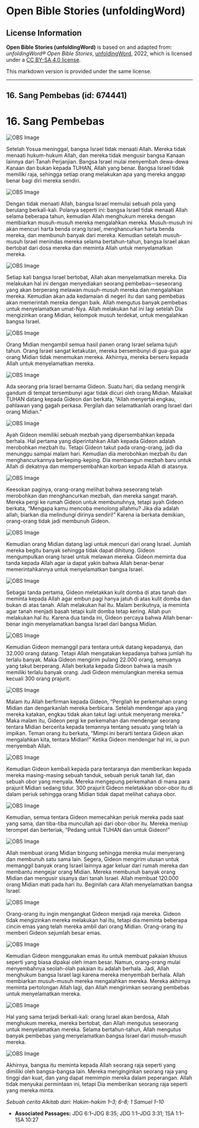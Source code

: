 # Open Bible Stories (unfoldingWord)

## License Information

**Open Bible Stories (unfoldingWord)** is based on and adapted from: _unfoldingWord® Open Bible Stories_, [unfoldingWord](https://unfoldingword.org/utw), 2022, which is licensed under a [CC BY-SA 4.0 license](https://creativecommons.org/licenses/by-sa/4.0/legalcode.en).

This markdown version is provided under the same license.



--------------------------------

## 16. Sang Pembebas (id: 674441)

16\. Sang Pembebas
==================

![OBS Image](https://cdn.door43.org/obs/jpg/360px/obs-en-16-01.jpg)

Setelah Yosua meninggal, bangsa Israel tidak menaati Allah. Mereka tidak menaati hukum\-hukum Allah, dan mereka tidak mengusir bangsa Kanaan lainnya dari Tanah Perjanjian. Bangsa Israel mulai menyembah dewa\-dewa Kanaan dan bukan kepada TUHAN, Allah yang benar. Bangsa Israel tidak memiliki raja, sehingga setiap orang melakukan apa yang mereka anggap benar bagi diri mereka sendiri.

![OBS Image](https://cdn.door43.org/obs/jpg/360px/obs-en-16-02.jpg)

Dengan tidak menaati Allah, bangsa Israel memulai sebuah pola yang berulang berkali\-kali. Polanya seperti ini: bangsa Israel tidak menaati Allah selama beberapa tahun, kemudian Allah menghukum mereka dengan membiarkan musuh\-musuh mereka mengalahkan mereka. Musuh\-musuh ini akan mencuri harta benda orang Israel, menghancurkan harta benda mereka, dan membunuh banyak dari mereka. Kemudian setelah musuh\-musuh Israel menindas mereka selama bertahun\-tahun, bangsa Israel akan bertobat dari dosa mereka dan meminta Allah untuk menyelamatkan mereka.

![OBS Image](https://cdn.door43.org/obs/jpg/360px/obs-en-16-03.jpg)

Setiap kali bangsa Israel bertobat, Allah akan menyelamatkan mereka. Dia melakukan hal ini dengan menyediakan seorang pembebas—seseorang yang akan berperang melawan musuh\-musuh mereka dan mengalahkan mereka. Kemudian akan ada kedamaian di negeri itu dan sang pembebas akan memerintah mereka dengan baik. Allah mengutus banyak pembebas untuk menyelamatkan umat\-Nya. Allah melakukan hal ini lagi setelah Dia mengizinkan orang Midian, kelompok musuh terdekat, untuk mengalahkan bangsa Israel.

![OBS Image](https://cdn.door43.org/obs/jpg/360px/obs-en-16-04.jpg)

Orang Midian mengambil semua hasil panen orang Israel selama tujuh tahun. Orang Israel sangat ketakutan, mereka bersembunyi di gua\-gua agar orang Midian tidak menemukan mereka. Akhirnya, mereka berseru kepada Allah untuk menyelamatkan mereka.

![OBS Image](https://cdn.door43.org/obs/jpg/360px/obs-en-16-05.jpg)

Ada seorang pria Israel bernama Gideon. Suatu hari, dia sedang mengirik gandum di tempat tersembunyi agar tidak dicuri oleh orang Midian. Malaikat TUHAN datang kepada Gideon dan berkata, “Allah menyertai engkau, pahlawan yang gagah perkasa. Pergilah dan selamatkanlah orang Israel dari orang Midian.”

![OBS Image](https://cdn.door43.org/obs/jpg/360px/obs-en-16-06.jpg)

Ayah Gideon memiliki sebuah mezbah yang dipersembahkan kepada berhala. Hal pertama yang diperintahkan Allah kepada Gideon adalah merobohkan mezbah itu. Tetapi Gideon takut pada orang\-orang, jadi dia menunggu sampai malam hari. Kemudian dia merobohkan mezbah itu dan menghancurkannya berkeping\-keping. Dia membangun mezbah baru untuk Allah di dekatnya dan mempersembahkan korban kepada Allah di atasnya.

![OBS Image](https://cdn.door43.org/obs/jpg/360px/obs-en-16-07.jpg)

Keesokan paginya, orang\-orang melihat bahwa seseorang telah merobohkan dan menghancurkan mezbah, dan mereka sangat marah. Mereka pergi ke rumah Gideon untuk membunuhnya, tetapi ayah Gideon berkata, “Mengapa kamu mencoba menolong allahmu? Jika dia adalah allah, biarkan dia melindungi dirinya sendiri!” Karena ia berkata demikian, orang\-orang tidak jadi membunuh Gideon.

![OBS Image](https://cdn.door43.org/obs/jpg/360px/obs-en-16-08.jpg)

Kemudian orang Midian datang lagi untuk mencuri dari orang Israel. Jumlah mereka begitu banyak sehingga tidak dapat dihitung. Gideon mengumpulkan orang Israel untuk melawan mereka. Gideon meminta dua tanda kepada Allah agar ia dapat yakin bahwa Allah benar\-benar memerintahkannya untuk menyelamatkan bangsa Israel.

![OBS Image](https://cdn.door43.org/obs/jpg/360px/obs-en-16-09.jpg)

Sebagai tanda pertama, Gideon meletakkan kulit domba di atas tanah dan meminta kepada Allah agar embun pagi hanya jatuh di atas kulit domba dan bukan di atas tanah. Allah melakukan hal itu. Malam berikutnya, ia meminta agar tanah menjadi basah tetapi kulit domba tetap kering. Allah pun melakukan hal itu. Karena dua tanda ini, Gideon percaya bahwa Allah benar\-benar ingin menyelamatkan bangsa Israel dari bangsa Midian.

![OBS Image](https://cdn.door43.org/obs/jpg/360px/obs-en-16-10.jpg)

Kemudian Gideon memanggil para tentara untuk datang kepadanya, dan 32\.000 orang datang. Tetapi Allah mengatakan kepadanya bahwa jumlah itu terlalu banyak. Maka Gideon mengirim pulang 22\.000 orang, semuanya yang takut berperang. Allah berkata kepada Gideon bahwa ia masih memiliki terlalu banyak orang. Jadi Gideon memulangkan mereka semua kecuali 300 orang prajurit.

![OBS Image](https://cdn.door43.org/obs/jpg/360px/obs-en-16-11.jpg)

Malam itu Allah berfirman kepada Gideon, “Pergilah ke perkemahan orang Midian dan dengarkanlah mereka berbicara. Setelah mendengar apa yang mereka katakan, engkau tidak akan takut lagi untuk menyerang mereka.” Maka malam itu, Gideon pergi ke perkemahan dan mendengar seorang tentara Midian bercerita kepada temannya tentang sesuatu yang telah ia impikan. Teman orang itu berkata, “Mimpi ini berarti tentara Gideon akan mengalahkan kita, tentara Midian!” Ketika Gideon mendengar hal ini, ia pun menyembah Allah.

![OBS Image](https://cdn.door43.org/obs/jpg/360px/obs-en-16-12.jpg)

Kemudian Gideon kembali kepada para tentaranya dan memberikan kepada mereka masing\-masing sebuah tanduk, sebuah periuk tanah liat, dan sebuah obor yang menyala. Mereka mengepung perkemahan di mana para prajurit Midian sedang tidur. 300 prajurit Gideon meletakkan obor\-obor itu di dalam periuk sehingga orang Midian tidak dapat melihat cahaya obor.

![OBS Image](https://cdn.door43.org/obs/jpg/360px/obs-en-16-13.jpg)

Kemudian, semua tentara Gideon memecahkan periuk mereka pada saat yang sama, dan tiba\-tiba muncullah api dari obor\-obor itu. Mereka meniup terompet dan berteriak, “Pedang untuk TUHAN dan untuk Gideon!”

![OBS Image](https://cdn.door43.org/obs/jpg/360px/obs-en-16-14.jpg)

Allah membuat orang Midian bingung sehingga mereka mulai menyerang dan membunuh satu sama lain. Segera, Gideon mengirim utusan untuk memanggil banyak orang Israel lainnya agar keluar dari rumah mereka dan membantu mengejar orang Midian. Mereka membunuh banyak orang Midian dan mengusir sisanya dari tanah Israel. Allah membuat 120\.000 orang Midian mati pada hari itu. Beginilah cara Allah menyelamatkan bangsa Israel.

![OBS Image](https://cdn.door43.org/obs/jpg/360px/obs-en-16-15.jpg)

Orang\-orang itu ingin mengangkat Gideon menjadi raja mereka. Gideon tidak mengizinkan mereka melakukan hal itu, tetapi dia meminta beberapa cincin emas yang telah mereka ambil dari orang Midian. Orang\-orang itu memberi Gideon sejumlah besar emas.

![OBS Image](https://cdn.door43.org/obs/jpg/360px/obs-en-16-16.jpg)

Kemudian Gideon menggunakan emas itu untuk membuat pakaian khusus seperti yang biasa dipakai oleh imam besar. Namun, orang\-orang mulai menyembahnya seolah\-olah pakaian itu adalah berhala. Jadi, Allah menghukum bangsa Israel lagi karena mereka menyembah berhala. Allah membiarkan musuh\-musuh mereka mengalahkan mereka. Mereka akhirnya meminta pertolongan Allah lagi, dan Allah mengirimkan seorang pembebas untuk menyelamatkan mereka.

![OBS Image](https://cdn.door43.org/obs/jpg/360px/obs-en-16-17.jpg)

Hal yang sama terjadi berkali\-kali: orang Israel akan berdosa, Allah menghukum mereka, mereka bertobat, dan Allah mengutus seseorang untuk menyelamatkan mereka. Selama bertahun\-tahun, Allah mengutus banyak pembebas yang menyelamatkan bangsa Israel dari musuh\-musuh mereka.

![OBS Image](https://cdn.door43.org/obs/jpg/360px/obs-en-16-18.jpg)

Akhirnya, bangsa itu meminta kepada Allah seorang raja seperti yang dimiliki oleh bangsa\-bangsa lain. Mereka menginginkan seorang raja yang tinggi dan kuat, dan yang dapat memimpin mereka dalam peperangan. Allah tidak menyukai permintaan ini, tetapi Dia memberikan seorang raja seperti yang mereka minta.

*Sebuah cerita Alkitab dari: Hakim\-hakim 1–3; 6–8; 1 Samuel 1–10*

* **Associated Passages:** JDG 6:1–JDG 8:35; JDG 1:1–JDG 3:31; 1SA 1:1–1SA 10:27

